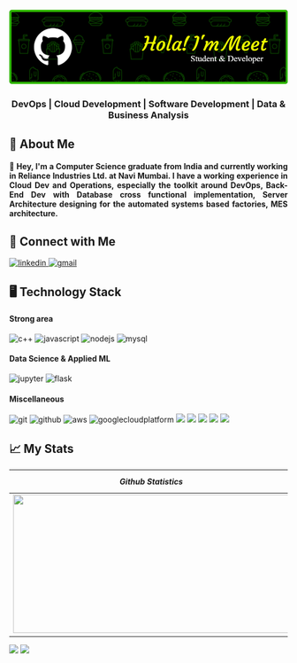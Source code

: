 ![Header](./Github-Header.png)
<h3 align="center"> DevOps | Cloud Development | Software Development | Data & Business Analysis </h3>

<h2>💫 About Me</h2>
<h4 align="justify">🌱 Hey, I'm a Computer Science graduate from India and currently working in Reliance Industries Ltd. at Navi Mumbai. I have a working experience in Cloud Dev and Operations, especially the toolkit around DevOps, Back-End Dev with Database cross functional implementation, Server Architecture designing for the automated systems based factories, MES architecture.
</h4>

## 💬 Connect with Me
<p>
<a href="https://www.linkedin.com/in/meetposhia" target="_blank"><img src="https://img.shields.io/badge/linkedin-%230077B5.svg?style=for-the-badge&logo=linkedin&logoColor=white" alt="linkedin"/>
</a>
<a href="mailto:meetid1@gmail.com" target="_blank"><img src="https://img.shields.io/badge/Gmail-D14836?style=for-the-badge&logo=gmail&logoColor=white" alt="gmail"/>
</a>
</p>


<p>
<h2 align="left">🖥️ Technology Stack</h2>

<h4 align="left"> Strong area</h4>
<p>
<img src="https://img.shields.io/badge/c++-%2300599C.svg?style=for-the-badge&logo=c%2B%2B&logoColor=white" alt="c++"/>
<img src="https://img.shields.io/badge/javascript-%23323330.svg?style=for-the-badge&logo=javascript&logoColor=%23F7DF1E" alt="javascript"/>
<img src="https://img.shields.io/badge/node.js-6DA55F?style=for-the-badge&logo=node.js&logoColor=white" alt="nodejs"/>
<img src="https://img.shields.io/badge/mysql-%2300f.svg?style=for-the-badge&logo=mysql&logoColor=white" alt="mysql"/>

</p>

<h4 align="left"> Data Science & Applied ML</h4>
<p>
<img src="https://img.shields.io/badge/jupyter-%23FA0F00.svg?style=for-the-badge&logo=jupyter&logoColor=white" alt="jupyter"/>
<img src="https://img.shields.io/badge/flask-%23000.svg?style=for-the-badge&logo=flask&logoColor=white" alt="flask"/>
</p>

<h4 align="left">Miscellaneous</h4>
<p>
<img src="https://img.shields.io/badge/git-%23F05033.svg?style=for-the-badge&logo=git&logoColor=white" alt="git"/>
<img src="https://img.shields.io/badge/github-%23121011.svg?style=for-the-badge&logo=github&logoColor=white" alt="github"/>
<img src="https://img.shields.io/badge/AWS-%23FF9900.svg?style=for-the-badge&logo=amazon-aws&logoColor=white" alt="aws"/>
<img src="https://img.shields.io/badge/GoogleCloud-%234285F4.svg?style=for-the-badge&logo=google-cloud&logoColor=white" alt="googlecloudplatform"/>
<img src="https://img.shields.io/badge/Docker-2CA5E0?style=for-the-badge&logo=docker&logoColor=white"/>
<img src="https://img.shields.io/badge/Terraform-7B42BC?style=for-the-badge&logo=terraform&logoColor=white"/>
<img src="https://img.shields.io/badge/Kubernetes-3069DE?style=for-the-badge&logo=kubernetes&logoColor=white"/>
<img src="https://img.shields.io/badge/Azure_DevOps-0078D7?style=for-the-badge&logo=azure-devops&logoColor=white"/>
<img src="https://img.shields.io/badge/Jenkins-49728B?style=for-the-badge&logo=jenkins&logoColor=whit"/>
</p>

<h2 align="left"> 📈 My Stats</h2>

|_**Github Statistics**_|_**Top Languages**_|
|-----------|-------------|
|<img src="https://github-readme-streak-stats.herokuapp.com/?user=meet2632&theme=great-gatsby" width="500" height="250">|<img src="https://github-readme-stats.vercel.app/api/top-langs/?username=meet2632&theme=great-gatsby&langs_count=5">|
![](https://github-readme-stats.vercel.app/api?username=meet2632&theme=great-gatsby&show_icons=true)
![](https://github-readme-activity-graph.cyclic.app/graph?username=meet2632&theme=merko)
